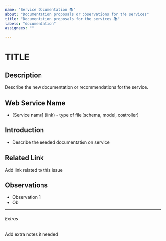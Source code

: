 ```yaml
---
name: "Service Documentation 📚"
about: "Documentation proposals or observations for the services"
title: "Documentation proposals for the services 📚"
labels: "documentation"
assignees: ""

---
```


# TITLE

## Description

Describe the new documentation or recommendations for the service.

## Web Service Name

- [Service name] (link) - type of file (schema, model, controller)

## Introduction

<!-- Add images or diagrams if needed -->

- Describe the needed documentation on service

## Related Link

Add link related to this issue



## Observations

- Observation 1
- Ob

---

###### Extras

Add extra notes if needed

